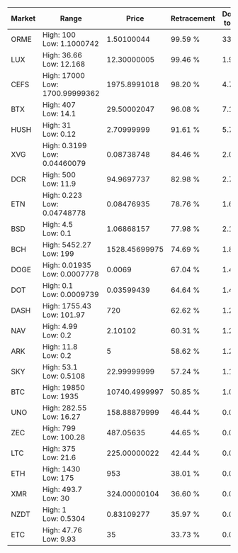 | Market | Range | Price| Retracement | Doubles to 50% |
| --- | --- | --- | --- | --- |
| ORME | High: 100<br />Low: 1.1000742 | 1.50100044 | 99.59 % | 33.68 |
| LUX | High: 36.66<br />Low: 12.168 | 12.30000005 | 99.46 % | 1.98 |
| CEFS | High: 17000<br />Low: 1700.99999362 | 1975.8991018 | 98.20 % | 4.73 |
| BTX | High: 407<br />Low: 14.1 | 29.50002047 | 96.08 % | 7.14 |
| HUSH | High: 31<br />Low: 0.12 | 2.70999999 | 91.61 % | 5.74 |
| XVG | High: 0.3199<br />Low: 0.04460079 | 0.08738748 | 84.46 % | 2.09 |
| DCR | High: 500<br />Low: 11.9 | 94.9697737 | 82.98 % | 2.70 |
| ETN | High: 0.223<br />Low: 0.04748778 | 0.08476935 | 78.76 % | 1.60 |
| BSD | High: 4.5<br />Low: 0.1 | 1.06868157 | 77.98 % | 2.15 |
| BCH | High: 5452.27<br />Low: 199 | 1528.45699975 | 74.69 % | 1.85 |
| DOGE | High: 0.01935<br />Low: 0.0007778 | 0.0069 | 67.04 % | 1.46 |
| DOT | High: 0.1<br />Low: 0.0009739 | 0.03599439 | 64.64 % | 1.40 |
| DASH | High: 1755.43<br />Low: 101.97 | 720 | 62.62 % | 1.29 |
| NAV | High: 4.99<br />Low: 0.2 | 2.10102 | 60.31 % | 1.24 |
| ARK | High: 11.8<br />Low: 0.2 | 5 | 58.62 % | 1.20 |
| SKY | High: 53.1<br />Low: 0.5108 | 22.99999999 | 57.24 % | 1.17 |
| BTC | High: 19850<br />Low: 1935 | 10740.4999997 | 50.85 % | 1.01 |
| UNO | High: 282.55<br />Low: 16.27 | 158.88879999 | 46.44 % | 0.00 |
| ZEC | High: 799<br />Low: 100.28 | 487.05635 | 44.65 % | 0.00 |
| LTC | High: 375<br />Low: 21.6 | 225.00000022 | 42.44 % | 0.00 |
| ETH | High: 1430<br />Low: 175 | 953 | 38.01 % | 0.00 |
| XMR | High: 493.7<br />Low: 30 | 324.00000104 | 36.60 % | 0.00 |
| NZDT | High: 1<br />Low: 0.5304 | 0.83109277 | 35.97 % | 0.00 |
| ETC | High: 47.76<br />Low: 9.93 | 35 | 33.73 % | 0.00 |
